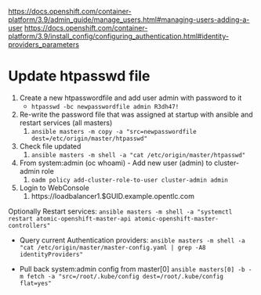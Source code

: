 https://docs.openshift.com/container-platform/3.9/admin_guide/manage_users.html#managing-users-adding-a-user
https://docs.openshift.com/container-platform/3.9/install_config/configuring_authentication.html#identity-providers_parameters

# Update htpasswd file

1. Create a new htpasswordfile and add user admin with password to it
    * `htpasswd -bc newpasswordfile admin R3dh47!`
2. Re-write the password file that was assigned at startup with ansible and restart services (all masters)
    1. `ansible masters -m copy -a "src=newpasswordfile dest=/etc/origin/master/htpasswd"`
3. Check file updated
    1. `ansible masters -m shell -a "cat /etc/origin/master/htpasswd"`
4. From system:admin (oc whoami) - Add new user (admin) to cluster-admin role
    1. `oadm policy add-cluster-role-to-user cluster-admin admin`
5. Login to WebConsole
    1. https://loadbalancer1.$GUID.example.opentlc.com

Optionally Restart services:
`ansible masters -m shell -a "systemctl restart atomic-openshift-master-api atomic-openshift-master-controllers"`

* Query current Authentication providers:
`ansible masters -m shell -a "cat /etc/origin/master/master-config.yaml | grep -A8 identityProviders"`

* Pull back system:admin config from master[0]
`ansible masters[0] -b -m fetch -a "src=/root/.kube/config dest=/root/.kube/config flat=yes"`
